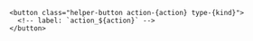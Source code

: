 
```svelte mode="static" label="structure"
<button class="helper-button action-{action} type-{kind}">
  <!-- label: `action_${action}` -->
</button>
```
